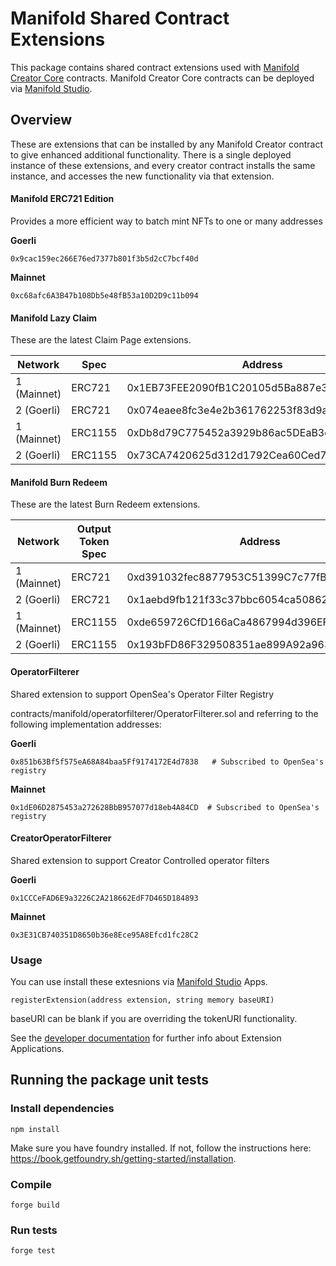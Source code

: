 # Manifold Shared Contract Extensions

This package contains shared contract extensions used with [Manifold Creator Core](https://github.com/manifoldxyz/creator-core-solidity) contracts. Manifold Creator Core contracts can be deployed via [Manifold Studio](https://studo.manifold.xyz).

## Overview

These are extensions that can be installed by any Manifold Creator contract to give enhanced additional functionality.  There is a single deployed instance of these extensions, and every creator contract installs the same instance, and accesses the new functionality via that extension.

#### Manifold ERC721 Edition
Provides a more efficient way to batch mint NFTs to one or many addresses

**Goerli**
```
0x9cac159ec266E76ed7377b801f3b5d2cC7bcf40d
```

**Mainnet**
```
0xc68afc6A3B47b108Db5e48fB53a10D2D9c11b094
```

#### Manifold Lazy Claim
These are the latest Claim Page extensions.

| Network     | Spec        | Address                                    |
| ----------- | ----------- | ------------------------------------------ |
| 1 (Mainnet) | ERC721      | 0x1EB73FEE2090fB1C20105d5Ba887e3c3bA14a17E |
| 2 (Goerli)  | ERC721      | 0x074eaee8fc3e4e2b361762253f83d9a94aec6fd4 |
| 1 (Mainnet) | ERC1155     | 0xDb8d79C775452a3929b86ac5DEaB3e9d38e1c006 |
| 2 (Goerli)  | ERC1155     | 0x73CA7420625d312d1792Cea60Ced7B35D009322c |


#### Manifold Burn Redeem
These are the latest Burn Redeem extensions.

| Network     | Output Token Spec        | Address                                    |
| ----------- | ------------------------ | ------------------------------------------ |
| 1 (Mainnet) | ERC721                   | 0xd391032fec8877953C51399C7c77fBcc93eE3E2A |
| 2 (Goerli)  | ERC721                   | 0x1aebd9fb121f33c37bbc6054ca50862249a39f66 |
| 1 (Mainnet) | ERC1155                  | 0xde659726CfD166aCa4867994d396EFeF386EAD68 |
| 2 (Goerli)  | ERC1155                  | 0x193bFD86F329508351ae899A92a963d5bfC77190 |


#### OperatorFilterer
Shared extension to support OpenSea's Operator Filter Registry

contracts/manifold/operatorfilterer/OperatorFilterer.sol and referring to the following implementation addresses:

**Goerli**
```
0x851b63Bf5f575eA68A84baa5Ff9174172E4d7838   # Subscribed to OpenSea's registry
```

**Mainnet**
```
0x1dE06D2875453a272628BbB957077d18eb4A84CD  # Subscribed to OpenSea's registry
```

#### CreatorOperatorFilterer
Shared extension to support Creator Controlled operator filters

**Goerli**
```
0x1CCCeFAD6E9a3226C2A218662EdF7D465D184893
```

**Mainnet**
```
0x3E31CB740351D8650b36e8Ece95A8Efcd1fc28C2
```
### Usage

You can use install these extesnions via [Manifold Studio](https://studo.manifold.xyz) Apps.

```
registerExtension(address extension, string memory baseURI)
```

baseURI can be blank if you are overriding the tokenURI functionality.

See the [developer documentation](https://docs.manifold.xyz/v/manifold-for-developers/manifold-creator-architecture/contracts/extensions) for further info about Extension Applications.


## Running the package unit tests
### Install dependencies
```
npm install
```

Make sure you have foundry installed. If not, follow the instructions here: https://book.getfoundry.sh/getting-started/installation.


### Compile
```
forge build
```

### Run tests
```
forge test
```
